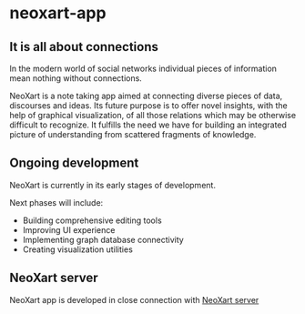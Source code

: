# neoxart-app

## It is all about connections

In the modern world of social networks individual pieces of information
mean nothing without connections.

NeoXart is a note taking app aimed at connecting diverse pieces of data, discourses and ideas. Its future purpose is to offer novel insights, with the help of graphical visualization, of all those relations which may be otherwise difficult to recognize. It fulfills the need we have for building an integrated picture of understanding from scattered fragments of knowledge.

## Ongoing development
NeoXart is currently in its early stages of development. 

Next phases will include:
- Building comprehensive editing tools
- Improving UI experience
- Implementing graph database connectivity
- Creating visualization utilities

## NeoXart server
NeoXart app is developed in close connection with [NeoXart server](https://github.com/discomeles/neoxart-server)